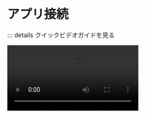  # アプリ接続
::: details クイックビデオガイドを見る

<Video src="https://www.youtube.com/embed/m3lajUatO7w" />

レシピの作成を開始する際には、最初にWorkatoとアプリの間に接続を確立する必要があります。

各接続は、ユーザーアカウントなどのアプリのインスタンスに関連付けられ、レシピ間で再利用することができます。

このガイドでは、以下の内容を説明します：

- [接続の基本](#connection-basics)
- [接続の作成](#creating-connections)
- [レシピでの接続の使用方法](#using-connections-in-recipes)
- [接続エラーの処理方法](#connection-errors)

---

## 接続の基本

- [誰が接続を作成できるのか？](#who-can-create-connections)
- [Workatoは接続にどのようにアクセスするのか？](#how-does-workato-access-my-connections)
- [Workatoは接続でどのデータにアクセスできるのか？](#what-data-can-workato-access-in-my-connections)
- [どのようなベストプラクティスを守るべきか？](#what-best-practices-should-i-follow)

### 誰が接続を作成できるのか？

接続を作成するには、[**接続の作成**特権](/ja/user-accounts-and-teams/role-based-access/collaborator-roles-and-permissions.md#recipe-development-privileges)が必要です。

手順については、[接続の作成](#creating-connections)セクションを参照してください。

### Workatoは接続にどのようにアクセスするのか？

Workatoは通常、アプリの認証/認可APIを使用して接続を確立します。以下のいずれかの方法を使用します：

- OAuth 2.0
- OAuth 1.0（およびそのバリエーション）
- ベーシック認証（ユーザー名とパスワード）
- APIキーまたはシークレット

この手順の一環として、Workatoにアプリのデータへのアクセス許可を提供します。Workatoに付与される権限は通常、[アプリの認証を行うユーザー](#what-data-can-workato-access-in-my-connections)の権限と対応しています。

Workatoに接続する方法の詳細については、アプリの[コネクタドキュメント](/ja/connectors.md)を参照してください。

### Workatoは接続でどのデータにアクセスできるのか？

Workatoは、接続を認証するユーザーがアクセスできるデータにのみアクセスできます。

例えば：Salesforceでアカウントの表示権限しか持っていない場合、WorkatoでSalesforce接続を作成しても、Workatoはアカウントの表示しかできません。

### どのようなベストプラクティスを守るべきか？

接続を作成する際には、次のことをお勧めします：

- [Workatoのための専用ユーザーの作成](#creating-a-dedicated-user-for-workato)
- [開発用のサンドボックス認証情報の使用](#using-sandbox-credentials-for-development)

#### Workatoのための専用ユーザーの作成

Workatoのために専用のアプリユーザーを作成することで、レシピが人間のユーザーアカウントに依存しないようにします。誰かが会社を去っても、レシピは引き続き実行されます。

さらに、専用のWorkatoユーザーを作成することで、Workatoがアプリ内で持つ権限を調整することができ、セキュリティリスクを低減できます。

アプリには、ユーザーの役割と権限を定義する際に異なる細かさがあります。Workatoに接続する方法の詳細については、アプリの[コネクタドキュメント](/ja/connectors.md)を参照してください。 #### 開発にはサンドボックスの資格情報を使用する

レシピを開発およびテストする際には、接続にサンドボックス（または非本番）の資格情報を使用することをお勧めします。開発中にテストデータを使用することで、ライブデータが誤って変更されることを防ぐことができます。

詳細については、[レシピでの接続の使用](#using-connections-in-recipes)セクションを参照してください。

---

## 接続の作成

Workatoでアプリを接続する方法は2つあります。

- [レシピエディタで](#in-the-recipe-editor)
- [接続ウィザードで](#in-the-connection-wizard)

### レシピエディタで

レシピエディタで接続を追加するには:

<Stepper>
<Step>

レシピエディタで、サイドメニューからアプリをクリックします。

</Step>
<Step>

使用したいトリガーまたはアクションをクリックします。

</Step>
<Step>

アプリの[セットアップガイド](/ja/connectors.md)に従って、プロンプトに従います。

</Step>
</Stepper>

![新しいレシピを介した接続](@img/recipes/app-connections/via-new-recipe.gif)

### 接続ウィザードで

Workatoのいくつかの場所から接続ウィザードにアクセスできます:

- **リソース > 接続 > 接続の作成**
- **リソース > レシピ > 接続の作成**
- **任意のプロジェクト > 接続の作成**

![新しい接続を介した接続](@img/recipes/app-connections/via-new-connection.gif)

---

## レシピでの接続の使用

::: warning 重要!
トリガーやアクションをレシピで設定する前に、アプリへの有効な接続を確立する必要があります。
:::

- [複数のアプリインスタンス、1つのレシピ](#multiple-app-instances-one-recipe)
- [ランタイムユーザー接続](#runtime-user-connections)

### 複数のアプリインスタンス、1つのレシピ

通常、アプリのインスタンスは1つまたは2つあります - 本番用の1つと、テスト用のもう1つかもしれません。このようなシナリオでは、複数のレシピで使用するために1つの接続が必要になるでしょう。

アプリの複数のインスタンスがある場合、Workatoで複数の接続を作成する必要があります。各接続は、アプリの各インスタンスに対して認証を行う必要があります。

ほとんどのコネクタは、レシピごとにアプリごとに1つの接続しか許可しません。2つの別々のアプリインスタンスで作業する必要がある場合は、[セカンダリコネクタ](/ja/features/secondary-connectors.md)を使用することができます。

**注意**: セカンダリコネクタは、すべてのWorkatoコネクタでサポートされているわけではありません。

### ランタイムユーザー接続

:::tip CALLABLE & WORKBOT RECIPESで利用可能
**ランタイムユーザー接続**機能は、CallableまたはWorkbotレシピでのみ利用可能です。
:::

デフォルトでは、レシピは接続の認証に使用された資格情報に基づいてアクションを実行します。ただし、**ランタイムユーザー接続**機能を使用することで、レシピが実行される際に接続を切り替えることができます。

例えば: Salesforceに機会を作成するレシピがあるとします。Salesforceの接続は現在、営業マネージャーの資格情報を使用しています。他の営業担当者が機会を作成しているにもかかわらず、すべての機会は営業マネージャーによって作成されたものとして表示されます。

詳細については、[ランタイムユーザー接続のドキュメント](/ja/features/ ## 接続エラー

時折、アプリの接続が無効になることがあります。以下は最も一般的な理由です：

- **変更された資格情報。** アプリ内で資格情報が変更され、Workatoで変更されていない場合、接続が無効になる可能性があります。
- **不十分な権限。** この場合、接続を承認するユーザーには必要なデータにアクセスしたり、特定のアクションを実行するための権限がありません。

無効な接続エラーが発生した場合は、以下をおすすめします：

- **接続を承認するユーザーの権限を確認する。** 接続を承認するユーザーが十分な権限を持っているか確認してください。
- **接続の資格情報が正しいことを確認する。** パスワード、APIキーなどが正しく入力されているか再度確認してください。
- **接続を再承認する。** ユーザーの権限と資格情報を確認した後、接続を再度行ってみてください。

![アプリ接続エラーのデザイン時エラー](~@img/recipes/troubleshooting/connection-error.png)
*アプリ接続エラーのデザイン時エラー*

---